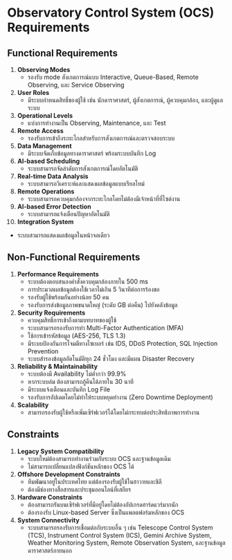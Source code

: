 # Observatory Control System (OCS) Requirements

## Functional Requirements
1. **Observing Modes**
   - รองรับ mode สังเกตการณ์แบบ Interactive, Queue-Based, Remote Observing, และ Service Observing
2. **User Roles**
   - มีระบบกำหนดสิทธิ์ของผู้ใช้ เช่น นักดาราศาสตร์, ผู้สังเกตการณ์, ผู้ควบคุมกล้อง, และผู้ดูแลระบบ
3. **Operational Levels**
   - แบ่งการทำงานเป็น Observing, Maintenance, และ Test
4. **Remote Access**
   - รองรับการเข้าถึงระยะไกลสำหรับการสังเกตการณ์และตรวจสอบระบบ
5. **Data Management**
   - มีระบบจัดเก็บข้อมูลทางดาราศาสตร์ พร้อมระบบบันทึก Log
6. **AI-based Scheduling**
   - ระบบสามารถจัดลำดับการสังเกตการณ์โดยอัตโนมัติ
7. **Real-time Data Analysis**
   - ระบบสามารถวิเคราะห์และแสดงผลข้อมูลแบบเรียลไทม์
8. **Remote Operations**
   - ระบบสามารถควบคุมกล้องจากระยะไกลโดยไม่ต้องมีเจ้าหน้าที่ที่ไซต์งาน
9. **AI-based Error Detection**
   - ระบบสามารถแจ้งเตือนปัญหาอัตโนมัติ
10. **Integration System**
   - ระบบสามารถแสดงผลข้อมูลในหน้าจอเดียว

## Non-Functional Requirements
1. **Performance Requirements**
   - ระบบต้องตอบสนองคำสั่งควบคุมกล้องภายใน 500 ms
   - การประมวลผลข้อมูลต้องใช้เวลาไม่เกิน 5 วินาทีต่อการร้องขอ
   - รองรับผู้ใช้พร้อมกันอย่างน้อย 50 คน
   - รองรับการส่งข้อมูลภาพขนาดใหญ่ (ระดับ GB ต่อคืน) ไปยังคลังข้อมูล
2. **Security Requirements**
   - ควบคุมสิทธิ์การเข้าถึงตามบทบาทของผู้ใช้
   - ระบบสามารถรองรับการทำ Multi-Factor Authentication (MFA)
   - ใช้การเข้ารหัสข้อมูล (AES-256, TLS 1.3)
   - มีระบบป้องกันการโจมตีทางไซเบอร์ เช่น IDS, DDoS Protection, SQL Injection Prevention
   - ระบบสำรองข้อมูลอัตโนมัติทุก 24 ชั่วโมง และมีแผน Disaster Recovery
3. **Reliability & Maintainability**
   - ระบบต้องมี Availability ไม่ต่ำกว่า 99.9%
   - หากระบบล่ม ต้องสามารถกู้คืนได้ภายใน 30 นาที
   - มีระบบแจ้งเตือนและบันทึก Log File
   - รองรับการอัปเดตโดยไม่ทำให้ระบบหยุดทำงาน (Zero Downtime Deployment)
4. **Scalability**
   - สามารถรองรับผู้ใช้หรือเพิ่มเซิร์ฟเวอร์ได้โดยไม่กระทบต่อประสิทธิภาพการทำงาน

## Constraints
1. **Legacy System Compatibility**
   - ระบบใหม่ต้องสามารถทำงานร่วมกับระบบ OCS และฐานข้อมูลเดิม
   - ไม่สามารถเปลี่ยนแปลงฟังก์ชันหลักของ OCS ได้
2. **Offshore Development Constraints**
   - ทีมพัฒนาอยู่ในประเทศไทย แต่ต้องรองรับผู้ใช้ในฮาวายและชิลี
   - ต้องมีช่องทางสื่อสารและประชุมออนไลน์ที่เสถียร
3. **Hardware Constraints**
   - ต้องสามารถรันบนเซิร์ฟเวอร์ที่มีอยู่โดยไม่ต้องอัปเกรดฮาร์ดแวร์มากนัก
   - ต้องรองรับ Linux-based Server ซึ่งเป็นแพลตฟอร์มหลักของ OCS
4. **System Connectivity**
    - ระบบสามารถรองรับการเชื่อมต่อกับระบบอื่น ๆ เช่น Telescope Control System (TCS), Instrument Control System (ICS), Gemini Archive System, Weather Monitoring System, Remote Observation System, และฐานข้อมูลดาราศาสตร์ภายนอก

